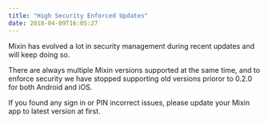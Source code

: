 ```yaml
---
title: "High Security Enforced Updates"
date: 2018-04-09T16:05:27
---
```


Mixin has evolved a lot in security management during recent updates and will keep doing so.

There are always multiple Mixin versions supported at the same time, and to enforce security we have stopped supporting old versions prioror to 0.2.0 for both Android and iOS.

If you found any sign in or PIN incorrect issues, please update your Mixin app to latest version at first.
